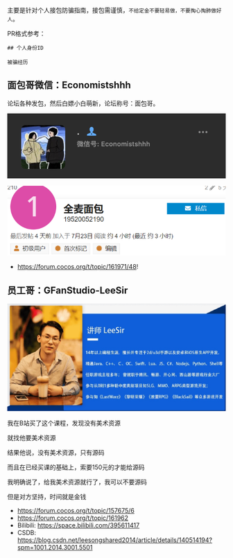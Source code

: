 主要是针对个人接包防骗指南，接包需谨慎，`不给定金不要轻易做，不要掏心掏肺做好人`。

PR格式参考：
```
## 个人身份ID

被骗经历
```

## 面包哥微信：Economistshhh 
论坛各种发包，然后白嫖小白萌新，论坛称号：面包哥。

![](economistshhh.png)

![](image1.png)

- https://forum.cocos.org/t/topic/161971/48!


## 员工哥：GFanStudio-LeeSir

![alt text](image2.png)

我在B站买了这个课程，发现没有美术资源

就找他要美术资源

结果他说，没有美术资源，只有源码

而且在已经买课的基础上，索要150元的才能给源码

我明确说了，给我美术资源就行了，我可以不要源码

但是对方坚持，时间就是金钱

- https://forum.cocos.org/t/topic/157675/6
- https://forum.cocos.org/t/topic/161962
- Bilibili: https://space.bilibili.com/395611417
- CSDB: https://blog.csdn.net/leesongshared2014/article/details/140514194?spm=1001.2014.3001.5501